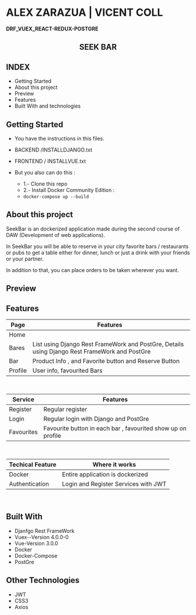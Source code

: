 # ALEX ZARAZUA | VICENT COLL 

**DRF_VUEX_REACT-REDUX-POSTGRE**

<p align="center">

  <h2 align="center"><strong>SEEK BAR</strong></h2>

</p>

## INDEX

* Getting Started
* About this project
* Preview 
* Features
* Built With and technologies

## Getting Started 

* You have the instructions in this files.

* BACKEND /INSTALLDJANGO.txt
* FRONTEND / INSTALLVUE.txt

* But you also can do this : 
     * 1.- Clone this repo
     * 2.- Install Docker Community Edition : 
     * ` docker-compose up --build `

    
## About this project

SeekBar is an dockerized application made during the second course of DAW (Development of web applications).

In SeekBar you will be able to reserve in your city favorite bars / restaurants or pubs to get a table either for dinner, lunch or just a drink with your friends or your partner.

In addition to that, you can place orders to be taken wherever you want.

## Preview

## Features

| Page | Features |
| - | - |
| Home |  |
| Bares | List using Django Rest FrameWork and PostGre, Details using Django Rest FrameWork and PostGre |
| Bar | Product Info , and Favorite button and Reserve Button |
| Profile | User info, favourited Bars |

<br>

| Service | Features |
| - | - |
| Register | Regular register  |
| Login | Regular login with Django and PostGre |
| Favourites | Favourite button in each bar , favourited show up on profile  |


<br>

| Techical Feature | Where it works |
| - | - |
| Docker | Entire application is dockerized |
| Authentication | Login and Register Services with JWT |

<br>


## Built With

 * Djanfgo Rest FrameWork
 * Vuex--Version 4.0.0-0
 * Vue-Version 3.0.0
 * Docker
 * Docker-Compose
 * PostGre

## Other Technologies

 * JWT
 * CSS3
 * Axios